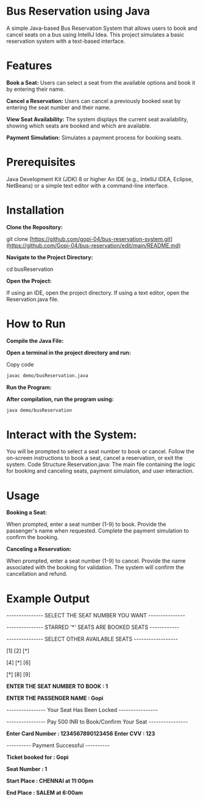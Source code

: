 # Bus Reservation using Java

A simple Java-based Bus Reservation System that allows users to book and cancel seats on a bus using IntelliJ Idea. This project simulates a basic reservation system with a text-based interface.

# Features
**Book a Seat:** Users can select a seat from the available options and book it by entering their name.

**Cancel a Reservation:** Users can cancel a previously booked seat by entering the seat number and their name.

**View Seat Availability:** The system displays the current seat availability, showing which seats are booked and which are available.

**Payment Simulation:** Simulates a payment process for booking seats.
# Prerequisites
Java Development Kit (JDK) 8 or higher
An IDE (e.g., IntelliJ IDEA, Eclipse, NetBeans) or a simple text editor with a command-line interface.
# Installation
**Clone the Repository:**

git clone [https://github.com/gopi-04/bus-reservation-system.git](https://github.com/Gopi-04/bus-reservation/edit/main/README.md)

**Navigate to the Project Directory:**

cd busReservation

**Open the Project:**

If using an IDE, open the project directory.
If using a text editor, open the Reservation.java file.
# How to Run
**Compile the Java File:**

**Open a terminal in the project directory and run:**

Copy code
```bash
javac demo/busReservation.java
```

**Run the Program:**

**After compilation, run the program using:**
```bash
java demo/busReservation
```
# Interact with the System:

You will be prompted to select a seat number to book or cancel.
Follow the on-screen instructions to book a seat, cancel a reservation, or exit the system.
Code Structure
Reservation.java: The main file containing the logic for booking and canceling seats, payment simulation, and user interaction.
# Usage
**Booking a Seat:**

When prompted, enter a seat number (1-9) to book.
Provide the passenger's name when requested.
Complete the payment simulation to confirm the booking.

**Canceling a Reservation:**

When prompted, enter a seat number (1-9) to cancel.
Provide the name associated with the booking for validation.
The system will confirm the cancellation and refund.
# Example Output

---------------   SELECT THE SEAT NUMBER YOU WANT   ---------------

---------------   STARRED '*' SEATS ARE BOOKED SEATS   ------------

---------------   SELECT OTHER AVAILABLE SEATS   ------------------

[1]  [2]  [*]  

[4]  [*]  [6]  

[*]  [8]  [9]  

**ENTER THE SEAT NUMBER TO BOOK : 1**

**ENTER THE PASSENGER NAME : Gopi**

---------------- Your Seat Has Been Locked ----------------

---------------- Pay 500 INR to Book/Confirm Your Seat ----------------

**Enter Card Number : 1234567890123456**
**Enter CVV : 123**

----------  Payment Successful  ----------

**Ticket booked for : Gopi**

**Seat Number       : 1**

**Start Place       : CHENNAI at 11:00pm**

**End Place         : SALEM at 6:00am**
